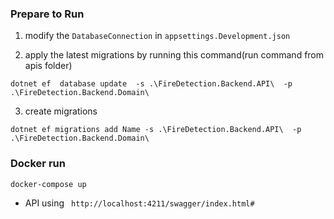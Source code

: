 ### Prepare to Run
1. modify the ```DatabaseConnection``` in ```appsettings.Development.json```

2. apply the latest migrations by running this command(run command from apis folder)
```
dotnet ef  database update  -s .\FireDetection.Backend.API\  -p .\FireDetection.Backend.Domain\ 
```
3. create migrations
```
dotnet ef migrations add Name -s .\FireDetection.Backend.API\  -p .\FireDetection.Backend.Domain\ 
```

### Docker run 
` docker-compose up `
- API using 
`  http://localhost:4211/swagger/index.html#  `